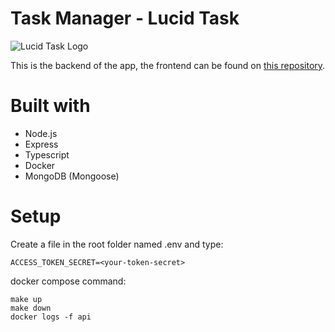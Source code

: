 # Task Manager - Lucid Task

<img src="https://raw.githubusercontent.com/lucas-santosP/task-manager/main/src/assets/images/logo.png" alt="Lucid Task Logo"/>

This is the backend of the app, the frontend can be found on [this repository](https://github.com/lucas-santosP/task-manager-frontend). 


# Built with

- Node.js
- Express
- Typescript
- Docker
- MongoDB (Mongoose)

# Setup

Create a file in the root folder named .env and type:
```
ACCESS_TOKEN_SECRET=<your-token-secret>
```

docker compose command:

```
make up
make down
docker logs -f api
```
